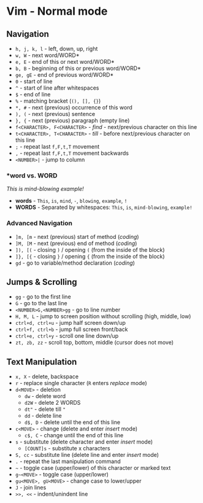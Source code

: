 # Vim - Normal mode

## Navigation
- `h, j, k, l`  - left, down, up, right
- `w, W` - next word/WORD*
- `e, E` - end of this or next word/WORD*
- `b, B` - beginning of this or previous word/WORD*
- `ge, gE` - end of previous word/WORD*
- `0` - start of line
- `^` - start of line after whitespaces
- `$` - end of line
- `%` - matching bracket (`(), [], {}`)
- `*, #` - next (previous) occurrence of this word
- `), (` - next (previous) sentence
- `}, {` - next (previous) paragraph (empty line)
- `f<CHARACTER>, F<CHARACTER>` - _find_ - next/previous character on this line
- `t<CHARACTER>, T<CHARACTER>` - _till_ - before next/previous character on this line
- `;` - repeat last `f,F,t,T` movement
- `,` - repeat last `f,F,t,T` movement backwards
- `<NUMBER>|` - jump to column

### *word vs. WORD
_This is mind-blowing example!_
- **words** - `This`, `is`, `mind`, `-`, `blowing`, `example`, `!`
- **WORDS** - Separated by whitespaces: `This`, `is`, `mind-blowing`, `example!`

### Advanced Navigation
- `]m, [m` - next (previous) start of method (_coding_)
- `]M, [M` - next (previous) end of method (_coding_)
- `]), [(` - closing `)` / opening `(` (from the inside of the block)
- `]}, [{` - closing `}` / opening `{` (from the inside of the block)
- `gd` - go to variable/method declaration (_coding_)

## Jumps & Scrolling
- `gg` - go to the first line
- `G` - go to the last line
- `<NUMBER>G,<NUMBER>gg` - go to line number
- `H, M, L` - jump to screen position without scrolling (high, middle, low)
- `ctrl+d, ctrl+u` - jump half screen down/up
- `ctrl+f, ctrl+b` - jump full screen front/back
- `ctrl+e, ctrl+y` - scroll one line down/up
- `zt, zb, zz` - scroll top, bottom, middle (cursor does not move)

## Text Manipulation
- `x, X` - delete, backspace
- `r` - replace single character (`R` enters _replace_ mode)
- `d<MOVE>` - deletion
    - `dw` - delete word
    - `d2W` - delete 2 WORDS
    - `dt"` - delete till `"`
    - `dd` - delete line
    - `d$, D` - delete until the end of this line
- `c<MOVE>` - change (delete and enter _insert_ mode)
    - `c$, C` - change until the end of this line
- `s` - substitute (delete character and enter _insert_ mode)
    - `[COUNT]s` - substitute x characters
- `S, cc` - substitute line (delete line and enter _insert_ mode)
- `.` - repeat the last manipulation command
- `~` - toggle case (upper/lower) of this character or marked text
- `g~<MOVE>` - toggle case (upper/lower)
- `gu<MOVE>, gU<MOVE>` - change case to lower/upper
- `J` - join lines
- `>>, <<` - indent/unindent line


